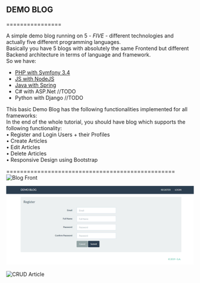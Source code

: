 ## DEMO BLOG
================

A simple demo blog running on 5 - *FIVE* - different technologies and actually five different programming languages.   
Basically you have 5 blogs with absolutely the same Frontend but different Backend architecture in terms of language and framework.  
So we have:  
* [PHP with Symfony 3.4](https://github.com/fingerman/softwareTechnologies/tree/master/php-mvc-symfony/blog-symfony)
* [JS with NodeJS](https://github.com/fingerman/softwareTechnologies/tree/master/express/blog-nodejs) 
* [Java with Spring](https://github.com/fingerman/softwareTechnologies/tree/master/java-springboot/blog-java)
* C# with ASP.Net //TODO  
* Python with Django //TODO


This basic Demo Blog has the following functionalities implemented for all frameworks:  
In the end of the whole tutorial, you should have blog which supports the following functionality:  
•	Register and Login Users + their Profiles    
•	Create Articles  
•	Edit Articles  
•	Delete Articles  
•	Responsive Design using Bootstrap  
  
=================================================
![Blog Front](https://github.com/fingerman/softwareTechnologies/blob/master/blog-photos/blog/front.png)
  
![User Registration](https://github.com/fingerman/softwareTechnologies/blob/master/blog-photos/register.png)
  
![CRUD Article](https://github.com/fingerman/softwareTechnologies/blob/master/blog-photos/blog-crud.png)  




